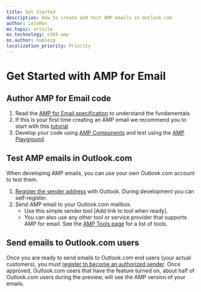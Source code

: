 ```yaml
---
title: Get Started
description: How to create and test AMP emails in Outlook.com
author: LezaMax
ms.topic: article
ms.technology: o365-amp
ms.author: humlezg
localization_priority: Priority
---
```

# Get Started with AMP for Email

## Author AMP for Email code

1. Read the [AMP for Email specification](https://amp.dev/documentation/guides-and-tutorials/learn/amp-email-format) to understand the fundamentals.
1. If this is your first time creating an AMP email we recommend you to start with this [tutorial](https://amp.dev/documentation/guides-and-tutorials/start/create_email/?format=email)
1. Develop your code using [AMP Components](https://amp.dev/documentation/components/?format=email) and test using the [AMP Playground](https://playground.amp.dev/?runtime=amp4email).

## Test AMP emails in Outlook.com

When developing AMP emails, you can use your own Outlook.com account to test them.

1. [Register the sender address](register-outlook.md) with Outlook. During development you can self-register.
1. Send AMP email to your Outlook.com mailbox.
    - Use this simple sender tool [Add link to tool when ready].
    - You can also use any other tool or service provider that supports AMP for email. See the [AMP Tools page](https://amp.dev/documentation/tools/) for a list of tools.

## Send emails to Outlook.com users

Once you are ready to send emails to Outlook.com end users (your actual customers), you must [register to become an authorized sender](register-outlook.md). Once approved, Outlook.com users that have the feature turned on, about half of Outlook.com users during the preview, will see the AMP version of your emails.
